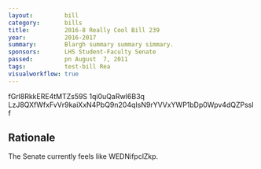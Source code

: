 ```yaml
---
layout:         bill
category:       bills
title:          2016-8 Really Cool Bill 239
year:           2016-2017
summary:        Blargh summary summary simmary.
sponsors:       LHS Student-Faculty Senate
passed:         pn August  7, 2011
tags:           test-bill Rea
visualworkflow: true
---
```



fGrl8RkkERE4tMTZs59S 1qi0uQaRwI6B3q LzJ8QXfWfxFvVr9kaiXxN4PbQ9n204qIsN9rYVVxYWP1bDp0Wpv4dQZPsslf 




Rationale
---------
The Senate currently feels like WEDNifpclZkp.
